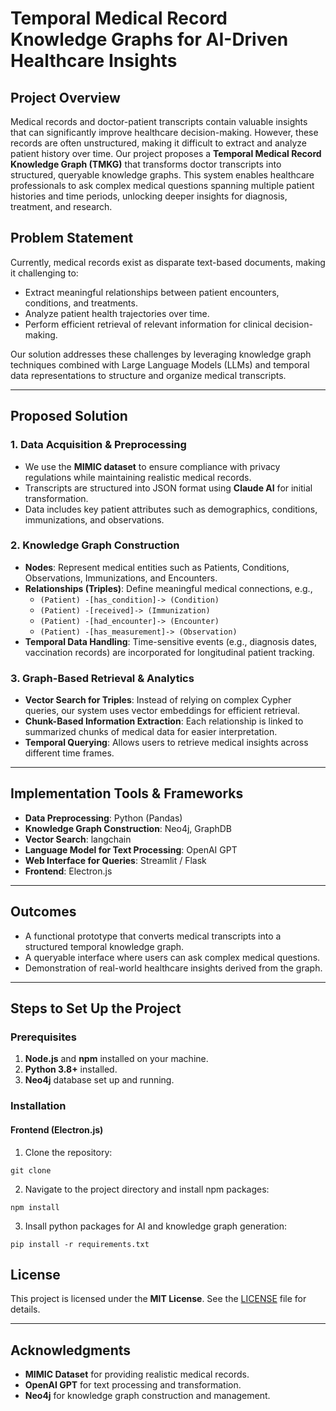 # Temporal Medical Record Knowledge Graphs for AI-Driven Healthcare Insights

## Project Overview

Medical records and doctor-patient transcripts contain valuable insights that can significantly improve healthcare decision-making. However, these records are often unstructured, making it difficult to extract and analyze patient history over time. Our project proposes a **Temporal Medical Record Knowledge Graph (TMKG)** that transforms doctor transcripts into structured, queryable knowledge graphs. This system enables healthcare professionals to ask complex medical questions spanning multiple patient histories and time periods, unlocking deeper insights for diagnosis, treatment, and research.

## Problem Statement

Currently, medical records exist as disparate text-based documents, making it challenging to:
- Extract meaningful relationships between patient encounters, conditions, and treatments.
- Analyze patient health trajectories over time.
- Perform efficient retrieval of relevant information for clinical decision-making.

Our solution addresses these challenges by leveraging knowledge graph techniques combined with Large Language Models (LLMs) and temporal data representations to structure and organize medical transcripts.

---

## Proposed Solution

### 1. Data Acquisition & Preprocessing
- We use the **MIMIC dataset** to ensure compliance with privacy regulations while maintaining realistic medical records.
- Transcripts are structured into JSON format using **Claude AI** for initial transformation.
- Data includes key patient attributes such as demographics, conditions, immunizations, and observations.

### 2. Knowledge Graph Construction
- **Nodes**: Represent medical entities such as Patients, Conditions, Observations, Immunizations, and Encounters.
- **Relationships (Triples)**: Define meaningful medical connections, e.g.,
  - `(Patient) -[has_condition]-> (Condition)`
  - `(Patient) -[received]-> (Immunization)`
  - `(Patient) -[had_encounter]-> (Encounter)`
  - `(Patient) -[has_measurement]-> (Observation)`
- **Temporal Data Handling**: Time-sensitive events (e.g., diagnosis dates, vaccination records) are incorporated for longitudinal patient tracking.

### 3. Graph-Based Retrieval & Analytics
- **Vector Search for Triples**: Instead of relying on complex Cypher queries, our system uses vector embeddings for efficient retrieval.
- **Chunk-Based Information Extraction**: Each relationship is linked to summarized chunks of medical data for easier interpretation.
- **Temporal Querying**: Allows users to retrieve medical insights across different time frames.

---

## Implementation Tools & Frameworks

- **Data Preprocessing**: Python (Pandas)
- **Knowledge Graph Construction**: Neo4j, GraphDB
- **Vector Search**: langchain
- **Language Model for Text Processing**: OpenAI GPT
- **Web Interface for Queries**: Streamlit / Flask
- **Frontend**: Electron.js

---

## Outcomes

- A functional prototype that converts medical transcripts into a structured temporal knowledge graph.
- A queryable interface where users can ask complex medical questions.
- Demonstration of real-world healthcare insights derived from the graph.

---

## Steps to Set Up the Project

### Prerequisites
1. **Node.js** and **npm** installed on your machine.
2. **Python 3.8+** installed.
3. **Neo4j** database set up and running.

### Installation

#### Frontend (Electron.js)
1. Clone the repository:
```
git clone 
```
2. Navigate to the project directory and install npm packages:
```
npm install
```
3. Insall python packages for AI and knowledge graph generation:
```
pip install -r requirements.txt
```

## License

This project is licensed under the **MIT License**. See the [LICENSE](LICENSE) file for details.

---

## Acknowledgments

- **MIMIC Dataset** for providing realistic medical records.
- **OpenAI GPT** for text processing and transformation.
- **Neo4j** for knowledge graph construction and management.
